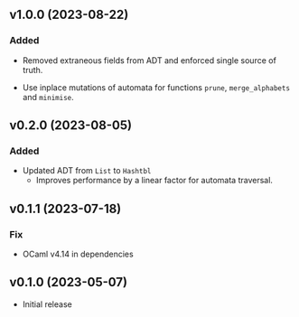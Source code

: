 ## v1.0.0 (2023-08-22)

### Added

 - Removed extraneous fields from ADT and enforced single source of truth.

 - Use inplace mutations of automata for functions `prune`, `merge_alphabets` and `minimise`.

## v0.2.0 (2023-08-05)

### Added

 - Updated ADT from `List` to `Hashtbl`
    - Improves performance by a linear factor for automata traversal.


## v0.1.1 (2023-07-18)

### Fix

 - OCaml v4.14 in dependencies

## v0.1.0 (2023-05-07)

 - Initial release
